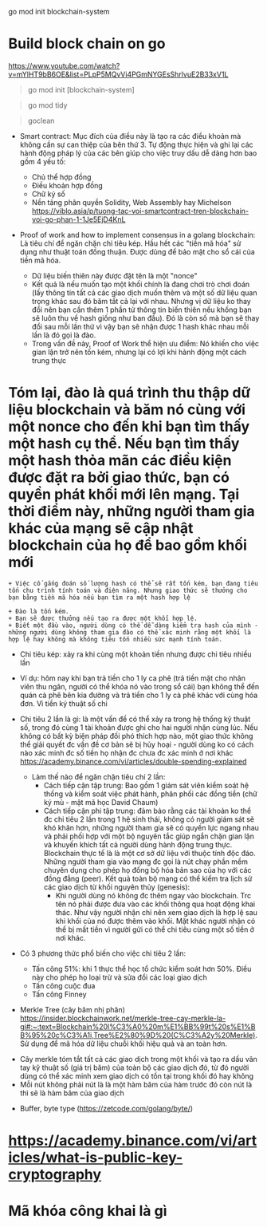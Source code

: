 go mod init blockchain-system

# Build block chain on go

https://www.youtube.com/watch?v=mYlHT9bB6OE&list=PLpP5MQvVi4PGmNYGEsShrlvuE2B33xV1L

> go mod init [blockchain-system]

> go mod tidy

> goclean

- Smart contract: Mục đích của điều này là tạo ra các điều khoản mà không cần sự
  can thiệp của bên thứ 3. Tự động thực hiện và ghi lại các hành động pháp lý
  của các bên giúp cho việc truy dấu dễ dàng hơn bao gồm 4 yếu tố:
  - Chủ thể hợp đồng
  - Điều khoản hợp đồng
  - Chữ ký số
  - Nền tảng phân quyền Solidity, Web Assembly hay Michelson
    https://viblo.asia/p/tuong-tac-voi-smartcontract-tren-blockchain-voi-go-phan-1-1Je5EjD4KnL

- Proof of work and how to implement consensus in a golang blockchain: Là tiêu
  chí để ngăn chặn chi tiêu kép. Hầu hết các "tiền mã hóa" sử dụng như thuật
  toán đồng thuận. Được dùng để bảo mật cho sổ cái của tiền mã hóa.
  - Dữ liệu biến thiên này được đặt tên là một "nonce"
  - Kết quả là nếu muốn tạo một khối chính là đang chơi trò chơi đoán (lấy thông
    tin tất cả các giao dịch muốn thêm và một số dữ liệu quan trọng khác sau đó
    băm tất cả lại với nhau. Nhưng vị dữ liệu ko thay đổi nên bạn cần thêm 1
    phần tử thông tin biến thiên nếu khống bạn sẽ luôn thu về hash giống như ban
    đầu). Đó là còn số mà bạn sẽ thay đổi sau mỗi lần thử vì vậy bạn sẽ nhận
    được 1 hash khác nhau mỗi lần là đó gọi là đào.
  - Trong vấn đề này, Proof of Work thể hiện ưu điểm: Nó khiến cho việc gian lận
    trở nên tốn kém, nhưng lại có lợi khi hành động một cách trung thực

# Tóm lại, đào là quá trình thu thập dữ liệu blockchain và băm nó cùng với một nonce cho đến khi bạn tìm thấy một hash cụ thể. Nếu bạn tìm thấy một hash thỏa mãn các điều kiện được đặt ra bởi giao thức, bạn có quyền phát khối mới lên mạng. Tại thời điểm này, những người tham gia khác của mạng sẽ cập nhật blockchain của họ để bao gồm khối mới

    + Việc cố gắng đoán số lượng hash có thể sẽ rất tốn kém, bạn đang tiêu tốn chu trình tính toán và điện năng. Nhưng giao thức sẽ thưởng cho bạn bằng tiền mã hóa nếu bạn tìm ra một hash hợp lệ

    + Đào là tốn kém.
    + Bạn sẽ được thưởng nếu tạo ra được một khối hợp lệ.
    + Biết một đầu vào, người dùng có thể dễ dàng kiểm tra hash của mình - những người dùng không tham gia đào có thể xác minh rằng một khối là hợp lệ hay không mà không tiêu tốn nhiều sức mạnh tính toán.

- Chi tiêu kép: xảy ra khi cùng một khoản tiền nhưng được chi tiêu nhiều lần

* Ví dụ: hôm nay khi bạn trả tiền cho 1 ly ca phê (trả tiền mặt cho nhân viên
  thu ngân, người có thể khóa nó vào trong sổ cái) bạn không thể đến quán cà phê
  bên kia đường và trả tiền cho 1 ly cà phê khác với cùng hóa đơn. Vì tiền ký
  thuật số chi

- Chi tiêu 2 lần là gì: là một vấn đề có thể xảy ra trong hệ thống kỹ thuật số,
  trong đó cùng 1 tài khoản được ghi cho hai người nhận cùng lúc. Nếu không có
  bất kỳ biện pháp đối phó thích hợp nào, một giao thức không thể giải quyết đc
  vấn đề cơ bản sẽ bị hủy hoại - người dùng ko có cách nào xác minh đc số tiền
  họ nhận đc chưa đc xác minh ở nơi khác
  https://academy.binance.com/vi/articles/double-spending-explained
  - Làm thế nào để ngăn chặn tiêu chí 2 lần:
    - Cách tiếp cận tập trung: Bao gồm 1 giám sát viên kiểm soát hệ thống và
      kiểm soát việc phát hành, phân phối các đồng tiền (chữ ký mù - mật mã học
      David Chaum)
    - Cách tiếp cận phi tập trung: đảm bảo rằng các tài khoản ko thể đc chi tiêu
      2 lần trong 1 hệ sinh thái, không có người giám sát sẽ khó khăn hơn, những
      người tham gia sẽ có quyền lực ngang nhau và phải phối hợp với một bộ
      nguyên tắc giúp ngắn chặn gian lận và khuyến khích tất cả người dùng hành
      động trung thực. Blockchain thực tế là là một cơ sở dữ liệu với thuộc tính
      độc đáo. Những người tham gia vào mạng đc gọi là nút chạy phần mềm chuyên
      dụng cho phép họ đồng bộ hóa bản sao của họ với các đồng đẳng (peer). Kết
      quả toàn bộ mạng có thể kiểm tra lịch sử các giao dịch từ khối nguyên thủy
      (genesis):
      - Khi người dùng nó không đc thêm ngay vào blockchain. Trc tên nó phải
        được đưa vào các khối thông qua hoạt động khai thác. Như vậy người nhận
        chỉ nên xem giao dịch là hợp lệ sau khi khối của nó được thêm vào khối.
        Mặt khác người nhận có thể bị mất tiền vì người gửi có thể chi tiêu cùng
        một số tiền ở nơi khác.
- Có 3 phương thức phổ biến cho việc chi tiêu 2 lần:
  - Tấn công 51%: khi 1 thực thể học tổ chức kiểm soát hơn 50%. Điều này cho
    phép họ loại trừ và sửa đổi các loại giao dịch
  - Tấn công cuộc đua
  - Tấn công Finney

- Merkle Tree (cây băm nhị phân)
  https://insider.blockchainwork.net/merkle-tree-cay-merkle-la-gi#:~:text=Blockchain%20l%C3%A0%20m%E1%BB%99t%20s%E1%BB%95%20c%C3%A1i,Tree%E2%80%9D%20(C%C3%A2y%20Merkle).
  Sử dụng để mã hóa dữ liệu chuỗi khối hiệu quả và an toàn hơn.

* Cây merkle tóm tắt tất cả các giao dịch trong một khối và tạo ra dấu vân tay
  kỹ thuật số (giá trị băm) của toàn bộ các giao dịch đó, từ đó người dùng có
  thể xác minh xem giao dịch có tồn tại trong khối đó hay không
* Mỗi nút không phải nút là là một hàm băm của hàm trước đó còn nút là thì sẽ là
  hàm băm của giao dịch

- Buffer, byte type (https://zetcode.com/golang/byte/)

# https://academy.binance.com/vi/articles/what-is-public-key-cryptography

# Mã khóa công khai là gì
